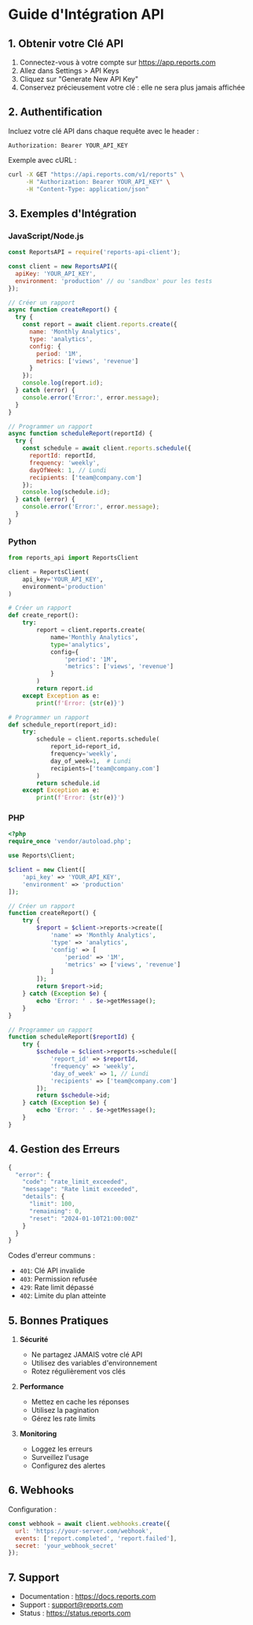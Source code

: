 # Guide d'Intégration API

## 1. Obtenir votre Clé API

1. Connectez-vous à votre compte sur https://app.reports.com
2. Allez dans Settings > API Keys
3. Cliquez sur "Generate New API Key"
4. Conservez précieusement votre clé : elle ne sera plus jamais affichée

## 2. Authentification

Incluez votre clé API dans chaque requête avec le header :
```http
Authorization: Bearer YOUR_API_KEY
```

Exemple avec cURL :
```bash
curl -X GET "https://api.reports.com/v1/reports" \
     -H "Authorization: Bearer YOUR_API_KEY" \
     -H "Content-Type: application/json"
```

## 3. Exemples d'Intégration

### JavaScript/Node.js
```javascript
const ReportsAPI = require('reports-api-client');

const client = new ReportsAPI({
  apiKey: 'YOUR_API_KEY',
  environment: 'production' // ou 'sandbox' pour les tests
});

// Créer un rapport
async function createReport() {
  try {
    const report = await client.reports.create({
      name: 'Monthly Analytics',
      type: 'analytics',
      config: {
        period: '1M',
        metrics: ['views', 'revenue']
      }
    });
    console.log(report.id);
  } catch (error) {
    console.error('Error:', error.message);
  }
}

// Programmer un rapport
async function scheduleReport(reportId) {
  try {
    const schedule = await client.reports.schedule({
      reportId: reportId,
      frequency: 'weekly',
      dayOfWeek: 1, // Lundi
      recipients: ['team@company.com']
    });
    console.log(schedule.id);
  } catch (error) {
    console.error('Error:', error.message);
  }
}
```

### Python
```python
from reports_api import ReportsClient

client = ReportsClient(
    api_key='YOUR_API_KEY',
    environment='production'
)

# Créer un rapport
def create_report():
    try:
        report = client.reports.create(
            name='Monthly Analytics',
            type='analytics',
            config={
                'period': '1M',
                'metrics': ['views', 'revenue']
            }
        )
        return report.id
    except Exception as e:
        print(f'Error: {str(e)}')

# Programmer un rapport
def schedule_report(report_id):
    try:
        schedule = client.reports.schedule(
            report_id=report_id,
            frequency='weekly',
            day_of_week=1,  # Lundi
            recipients=['team@company.com']
        )
        return schedule.id
    except Exception as e:
        print(f'Error: {str(e)}')
```

### PHP
```php
<?php
require_once 'vendor/autoload.php';

use Reports\Client;

$client = new Client([
    'api_key' => 'YOUR_API_KEY',
    'environment' => 'production'
]);

// Créer un rapport
function createReport() {
    try {
        $report = $client->reports->create([
            'name' => 'Monthly Analytics',
            'type' => 'analytics',
            'config' => [
                'period' => '1M',
                'metrics' => ['views', 'revenue']
            ]
        ]);
        return $report->id;
    } catch (Exception $e) {
        echo 'Error: ' . $e->getMessage();
    }
}

// Programmer un rapport
function scheduleReport($reportId) {
    try {
        $schedule = $client->reports->schedule([
            'report_id' => $reportId,
            'frequency' => 'weekly',
            'day_of_week' => 1, // Lundi
            'recipients' => ['team@company.com']
        ]);
        return $schedule->id;
    } catch (Exception $e) {
        echo 'Error: ' . $e->getMessage();
    }
}
```

## 4. Gestion des Erreurs

```javascript
{
  "error": {
    "code": "rate_limit_exceeded",
    "message": "Rate limit exceeded",
    "details": {
      "limit": 100,
      "remaining": 0,
      "reset": "2024-01-10T21:00:00Z"
    }
  }
}
```

Codes d'erreur communs :
- `401`: Clé API invalide
- `403`: Permission refusée
- `429`: Rate limit dépassé
- `402`: Limite du plan atteinte

## 5. Bonnes Pratiques

1. **Sécurité**
   - Ne partagez JAMAIS votre clé API
   - Utilisez des variables d'environnement
   - Rotez régulièrement vos clés

2. **Performance**
   - Mettez en cache les réponses
   - Utilisez la pagination
   - Gérez les rate limits

3. **Monitoring**
   - Loggez les erreurs
   - Surveillez l'usage
   - Configurez des alertes

## 6. Webhooks

Configuration :
```javascript
const webhook = await client.webhooks.create({
  url: 'https://your-server.com/webhook',
  events: ['report.completed', 'report.failed'],
  secret: 'your_webhook_secret'
});
```

## 7. Support

- Documentation : https://docs.reports.com
- Support : support@reports.com
- Status : https://status.reports.com
